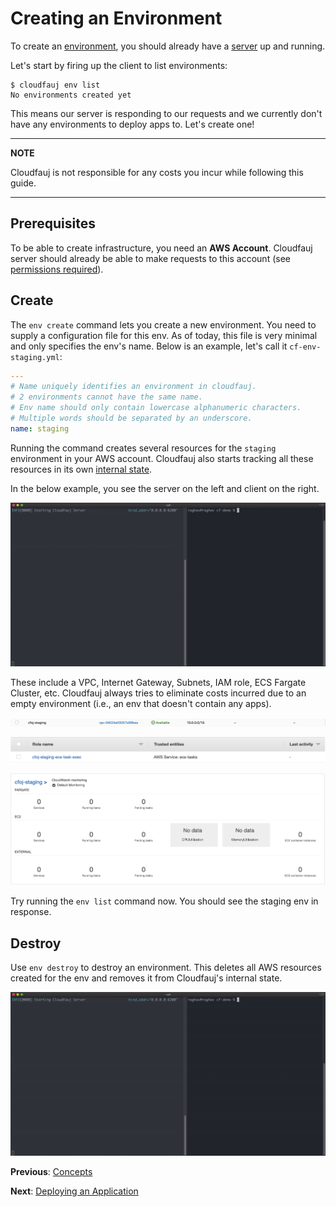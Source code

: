 # Creating an Environment
To create an [environment](./concepts.md#environment), you should already have a [server](./concepts.md#server) up and running.

Let's start by firing up the client to list environments:
```
$ cloudfauj env list
No environments created yet
```

This means our server is responding to our requests and we currently don't have any environments to deploy apps to. Let's create one!

---
**NOTE**

Cloudfauj is not responsible for any costs you incur while following this guide.

---

## Prerequisites
To be able to create infrastructure, you need an **AWS Account**. Cloudfauj server should already be able to make requests to this account (see [permissions required](./getting-started.md#iam-permissions)).

## Create
The `env create` command lets you create a new environment. You need to supply a configuration file for this env. As of today, this file is very minimal and only specifies the env's name. Below is an example, let's call it `cf-env-staging.yml`:

```yaml
---
# Name uniquely identifies an environment in cloudfauj.
# 2 environments cannot have the same name.
# Env name should only contain lowercase alphanumeric characters.
# Multiple words should be separated by an underscore.
name: staging
```

Running the command creates several resources for the `staging` environment in your AWS account. Cloudfauj also starts tracking all these resources in its own [internal state](./getting-started.md#configuration).

In the below example, you see the server on the left and client on the right.

![Create environment](./assets/create-env.gif)

These include a VPC, Internet Gateway, Subnets, IAM role, ECS Fargate Cluster, etc. Cloudfauj always tries to eliminate costs incurred due to an empty environment (i.e., an env that doesn't contain any apps).

![VPC](./assets/env-vpc.png)

![IAM Role](./assets/env-iam-role.png)

![ECS Cluster](./assets/env-ecs-cluster.png)

Try running the `env list` command now. You should see the staging env in response.

## Destroy
Use `env destroy` to destroy an environment. This deletes all AWS resources created for the env and removes it from Cloudfauj's internal state.

![Destroy environment](./assets/destroy-env.gif)

**Previous**: [Concepts](./concepts.md)

**Next**: [Deploying an Application](./deploy-app.md)
